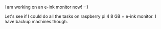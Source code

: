 I am working on an e-ink monitor now! :-)

Let's see if I could do all the tasks on raspberry pi 4 8 GB + e-ink monitor. I
have backup machines though.
